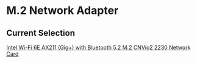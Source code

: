# M.2 Network Adapter
## Current Selection
[Intel Wi-Fi 6E AX211 (Gig+) with Bluetooth 5.2 M.2 CNVio2 2230 Network Card](https://www.scan.co.uk/products/intel-wi-fi-6e-ax211-gigplus-network-card-m2-cnvio2-2230-bt-52-no-vpro)
